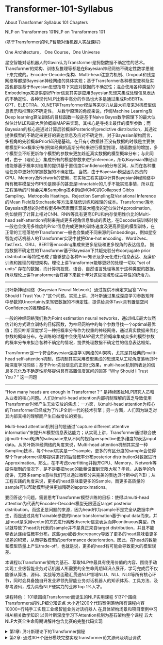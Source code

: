 # Transformer-101-Syllabus
About Transformer Syllabus 101 Chapters

NLP on Transformers 101NLP on Transformers 101

(基于Transformer的NLP智能对话机器人实战课程)

One Architecture， One Course，One Universe

星空智能对话机器人的Gavin认为Transformer是拥抱数据不确定性的艺术。
Transformer的架构、训练及推理等都是在Bayesian神经网络不确定性数学思维下来完成的。Encoder-Decoder架构、Multi-head注意力机制、Dropout和残差网络等都是Bayesian神经网络的具体实现；基于Transformer各种模型变种及实践也都是基于Bayesian思想指导下来应对数据的不确定性；混合使用各种类型的Embeddings来提供更好Prior信息其实是应用Bayesian思想来集成处理信息表达的不确定性、各种现代NLP比赛中高分的作品也大多是通过集成RoBERTa、GPT、ELECTRA、XLNET等Transformer模型等来尽力从最大程度来对抗模型信息表示和推理的不确定性。
从数学原理的角度来说，传统Machine Learning及Deep learning算法训练的目标函数一般是基于Naive Bayes数学原理下的最大似然估计MLE和最大后验概率MAP来实现，其核心是寻找出最佳的模型参数；而Bayesian的核心是通过计算后验概率Posterior的predictive distribution，其通过提供模型的不确定来更好的表达信息及应对不确定性。对于Bayesian架构而言，多视角的先验概率Prior知识是基础，在只有小数据甚至没有数据的时候是主要依赖模型Prior概率分布(例如经典的高斯分布)来进行模型推理，随着数据的增加，多个模型会不断更新每个模型的参数来更加趋近真实数据的模型概率分布；与此同时，由于（理论上）集成所有的模型参数来进行Inference，所以Bayesian神经网络能够基于概率对结果的提供基于置信度Confidence的分布区间，从而在各种推理任务中更好的掌握数据的不确定性。
当然，由于Bayesian模型因为昂贵的CPU、Memory及Network的使用，在实际工程实践中计算Bayesian神经网络中所有概率模型分布P(B)是棘手的甚至是Intractable的几乎不能实现事情，所以在工程落地的时候会采用Sampling技术例如MCMC的Collapsed Gibbs Sampling、Metropolis Hastings、Rejection Sampling及Variational Inference的Mean Field及Stochastic等方法来降低训练和推理的成本。Transformer落地Bayesian思想的时候权衡多种因素而实现最大程度的近似估计Approximation，例如使用了计算上相对CNN、RNN等具有更高CPU和内存使用性价比的Multi-head self-attention机制来完成更多视角信息集成的表达，在Decoder端训练时候一般也会使用多维度的Prior信息完成更快的训练速度及更高质量的模型训练，在正常的工程落地中Transformer一般也会集成不同来源的Embeddings，例如星空智能对话机器人的Transformer实现中就把One-hot encoding、Word2vec、fastText、GRU、BERT等encoding集成来更多层级和更多视角的表达信息。
拥抱数据不确定性的Transformer基于Bayesian下共轭先验分布conjugate prior distribution等特性形成了能够整合各种Prior知识及多元化进行信息表达、及廉价训练和推理的理想架构。理论上讲Transformer能够更好的处理一切以 “set of units” 存在的数据，而计算机视觉、语音、自然语言处理等属于这种类型的数据，所以理论上讲Transformer会在接下来数十年对这些领域形成主导性的统治力。

*****************************************************************************

贝叶斯神经网络（Bayesian Neural Network）通过提供不确定来回答“Why Should I Trust You？”这个问题。实现上讲，贝叶斯通过集成深度学习参数矩阵中参数的Uncertainty来驾驭数据的不确定性，提供给具体Task具有置信空间Confidence的推理结构。

一般的神经网络我们称为Point estimation neural networks，通过MLE最大似然估计的方式建立训练的目标函数，为神经网络中的每个参数寻找一个optimal最优值；而贝叶斯深度学习一种把概率分布作为权重的神经网络，通过真实数据来优化参数的概率分布，在训练的过程中会使用MAP最大后验概率集成众多的模型参数的概率分布来拟合各种不确定的情况，提供处理数据不确定性的信息表达框架。

Transformer是一个符合Bayesian深度学习网络的AI架构，尤其是其经典的multi-head self-attention机制，该机制其实采用模型集成的思想来从工程角度落地贝叶斯深度学习网络；基于Prior先验信息的正则化效果，multi-head机制所表达的信息多元化及不确定性能够提供具有高置信度区间的回答 “Why Should I Trust You？” 这一问题

**********************************************************************************************************

“How many heads are enough in Transformer？” 是持续困扰NLP研究人员和从业者的核心问题。人们对multi-head attention内部机制理解的匮乏导致使用Transformer时候产生无处安放的焦虑：一方面，以multi-head attention为核心的Transformer已经成为了NLP全新一代的技术引擎；另一方面，人们因为缺乏对其内部真相的理解而产生日益增长的紧张。

Multi-head attention机制目的是通过“capture different attentive information”来提升AI模型信息表达能力；从实现上讲，Transformer通过联合使用multi-head矩阵的subspace来从不同的视角perspective更多维度的表达input data。从贝叶斯神经网络的角度来说，Multi-head attention机制其实是一种Sampling技术，每个head其实是一个sample。更多的有区分度的sample会使得整个Transformer能够提供更好的后验概率分布posterior distribution对数据进行Approximation。那么，在不考虑overfitting并抛开CPU、Memory、Network等硬件限制的情况下，是不是要把head的数量设置到无限大呢？毕竟，从数学的角度讲，无限多sample意味我们可以通过微积分来完美的表达贝叶斯中的P(B)；从工程实践的角度来说，更多的head意味着更多的Sample，而更多高质量的sample可以帮助模型提供更加精确的approximations。

要回答这个问题，需要思考Transformer模型训练的目标：使得以multi-head attention为代表的Encoder-Decoder模型无限逼近target posterior distribution。而这正是问题的来源，因为head作为sample不是完全从数据中产生，而是通过具有Trainable参数的linear transformation基于input data而来，并且head是采用vector的方式进行离散discrete信息表达而非continuous类型，所以就导致了head为代表的sample并不是真正来自target distribution，并且不能够表达连续性概率分布。这些gap或者discrepancy导致了更多的head意味着更多误差的积累，从而导致模型的performance deterioration。因此，在head的数量和模型质量上产生trade-off，也就是说，更多的head有可能会导致更大的模型误差。



本课程以Transformer架构为基石、萃取NLP中最具有使用价值的内容、围绕手动实现工业级智能业务对话机器人所需要的全生命周期知识点展开，学习完成后不仅能够从算法、源码、实战等方面融汇贯通NLP领域NLU、NLI、NLG等所有核心环节，同时会具备独自开发业界领先智能业务对话机器人的知识体系、工具方法、及参考源码，成为具备NLP硬实力的业界Top 1%人才。

课程特色：
  101章围绕Transformer而诞生的NLP实用课程
  5137个围绕Transformers的NLP细分知识点
  大小近1200个代码案例落地所有课程内容
  10000+行纯手工实现工业级智能业务对话机器人
  在具体架构场景和项目案例中习得AI相关数学知识
  以贝叶斯深度学习下Attention机制为基石架构整个课程
  五大NLP大赛全生命周期讲解并包含比赛的完整代码实现

<details>
<summary>第1章: 贝叶斯理论下的Transformer揭秘</summary>
<br>
1，基于Bayesian Theory，融Hard Attention、Soft Attention、Self-Attention、Multi-head Attention于一身的Transformer架构
2，为什么说抛弃了传统模型（例如RNN、 LSTM、CNN等）的Transformer拉开了非序列化模型时代的序幕？
	3，为什么说Transformer是预训练领域底层通用引擎？
	4，Transformer的Input-Encoder-Decoder-Output模型组建逐一剖析
	5，Transformer中Encoder-Decoder模型进行Training时候处理Data的全生命周期七大步骤揭秘
	6，Transformer中Encoder-Decoder模型进行Inference时候处理Data的全生命周期六大步骤详解
	7，Teacher Forcing数学原理及在Transformer中的应用
8，穷根溯源：为何Scaled Dot-Product Attention是有效的？
	9，透视Scaled Dot-Product Attention数据流全生命周期
	10，穷根溯源：Queries、Keys、Values背后的Trainable矩阵揭秘
	11，当Transformer架构遇到Bayesian理论：multi-head attention
	12，End-to-end Multi-head attention的三种不同实现方式分析
	13，透视Multi-head attention全生命周期数据流
	14，Transformer的Feed-Forward Networks的两种实现方式：Linear Transformations和Convolutions
	15，Embeddings和Softmax参数共享剖析
	16，Positional Encoding及Positional Embedding解析
	17，Sequence Masking和Padding Masking解析
	18，Normal distribution、Layer Normalization和Batch Normalization解析
	19，Transformer的Optimization Algorithms数学原理、运行流程和最佳实践
	20，Learning rate剖析及最佳实践
	21，从Bayesian视角剖析Transformer中的Dropout及最佳实践
	22，Label Smoothing数学原理和工程实践解析
	23，Transformer背后的驱动力探讨
</details>

<details>
<summary>第2章: 通过30+个细分模块完整实现Transformer论文源码及项目调试</summary>
<br>
1，Transformer源码训练及预测整体效果展示
	2，模型训练model_training.py代码完整实现
	3，数据预处理data_preprocess.py代码完整实现
	4，Input端Embeddings源码完整实现
	5，Attention机制attention.py代码完整实现
	6，Multi-head Attention机制multi_head_attention.py代码完整实现
	7，Position-wise Feed-forward源码完整实现
	8，Masking 在Encoder和Decoder端的源码完整实现0
	9，SublayerConnection源码完整实现
	10，Encoder Layer源码完整实现
	11，LayerNormalization源码完整实现
	12，DecoderLayer源码完整实现
	13，Encoder Stack源码完整实现
	14，Decoder Stack源码完整实现
	15，由Memory链接起来的EncoderDecoder Module源码完整实现
	16，Batch操作完整源码实现
	16，Optimization源码完整实现
	17，Loss计算数学原理及完整源码实现
	18，Output端Generator源码完整实现
	19，Transformer模型初始化源码及内幕揭秘
	20， Label Smoothing源码完整实现
	21，Training源码完整实现
22，Greedy Decoding源码及内幕解析
	23，Tokenizer源码及调试
	24，Multi-GPU训练完整源码
27，使用自己实现的Transformer完成分类任务及调试
	28，Transformer翻译任务代码完整实现及调试
	29，BPE解析及源码实现
	30，Shared Embeddings解析及源码实现
	31，Beam Search解析及源码实现
	32，可视化Attention源码实现及剖析
</details>
